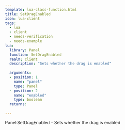 ```yaml
---
template: lua-class-function.html
title: SetDragEnabled
icon: lua-client
tags:
  - lua
  - client
  - needs-verification
  - needs-example
lua:
  library: Panel
  function: SetDragEnabled
  realm: client
  description: "Sets whether the drag is enabled"
  
  arguments:
  - position: 1
    name: "panel"
    type: Panel
  - position: 2
    name: "enabled"
    type: boolean
  returns:
    
---
```


<div class="lua__search__keywords">
Panel:SetDragEnabled &#x2013; Sets whether the drag is enabled
</div>
